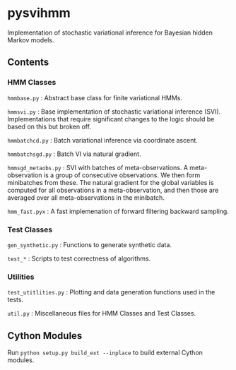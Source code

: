 pysvihmm
========

Implementation of stochastic variational inference for Bayesian hidden 
Markov models.

Contents
--------

### HMM Classes

`hmmbase.py` : Abstract base class for finite variational HMMs.

`hmmsvi.py` : Base implementation of stochastic variational inference (SVI).
  Implementations that require significant changes to the logic should be based
  on this but broken off.

`hmmbatchcd.py` : Batch variational inference via coordinate ascent.

`hmmbatchsgd.py` : Batch VI via natural gradient.

`hmmsgd_metaobs.py` : SVI with batches of meta-observations.  A meta-observation
  is a group of consecutive observations.  We then form minibatches from these.
  The natural gradient for the global variables is computed for all observations
  in a meta-observation, and then those are averaged over all meta-observations
  in the minibatch.

`hmm_fast.pyx` : A fast implemenation of forward filtering backward sampling.

### Test Classes

`gen_synthetic.py` : Functions to generate synthetic data.

`test_*` : Scripts to test correctness of algorithms.


### Utilities

`test_utitlities.py` : Plotting and data generation functions used in the tests.

`util.py` : Miscellaneous files for HMM Classes and Test Classes.

Cython Modules
--------------
Run `python setup.py build_ext --inplace` to build external Cython modules.
